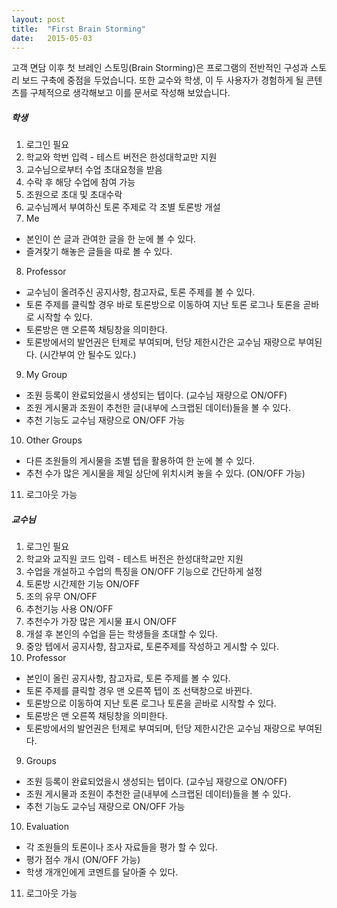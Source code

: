 ```yaml
---
layout: post
title:  "First Brain Storming"
date:   2015-05-03
---
```


<p class="intro"><span class="dropcap">고</span>객 면담 이후 첫 브레인 스토밍(Brain Storming)은 프로그램의 전반적인 구성과 
스토리 보드 구축에 중점을 두었습니다. 또한 교수와 학생, 이 두 사용자가 경험하게 될 콘텐츠를 구체적으로 생각해보고 이를 문서로
작성해 보았습니다.</p>

##### 학생
1. 로그인 필요
2. 학교와 학번 입력 - 테스트 버전은 한성대학교만 지원
3. 교수님으로부터 수업 초대요청을 받음
4. 수락 후 해당 수업에 참여 가능
5. 조원으로 초대 및 초대수락
6. 교수님께서 부여하신 토론 주제로 각 조별 토론방 개설
7. Me
 - 본인이 쓴 글과 관여한 글을 한 눈에 볼 수 있다.
 - 즐겨찾기 해놓은 글들을 따로 볼 수 있다.
8. Professor
 - 교수님이 올려주신 공지사항, 참고자료, 토론 주제를 볼 수 있다.
 - 토론 주제를 클릭할 경우 바로 토론방으로 이동하여 지난 토론 로그나 토론을 곧바로 시작할 수 있다.
 - 토론방은 맨 오른쪽 채팅창을 의미한다.
 - 토론방에서의 발언권은 턴제로 부여되며, 턴당 제한시간은 교수님 재량으로 부여된다. (시간부여 안 될수도 있다.)
9. My Group
 - 조원 등록이 완료되었을시 생성되는 텝이다. (교수님 재량으로 ON/OFF)
 - 조원 게시물과 조원이 추천한 글(내부에 스크랩된 데이터)들을 볼 수 있다.
 - 추천 기능도 교수님 재량으로 ON/OFF 가능
10. Other Groups
 - 다른 조원들의 게시물을 조별 텝을 활용하여 한 눈에 볼 수 있다.
 - 추천 수가 많은 게시물을 제일 상단에 위치시켜 놓을 수 있다. (ON/OFF 가능)
11. 로그아웃 가능

##### 교수님
1. 로그인 필요
2. 학교와 교직원 코드 입력 - 테스트 버전은 한성대학교만 지원
3. 수업을 개설하고 수업의 특징을 ON/OFF 기능으로 간단하게 설정
4. 토론방 시간제한 기능 ON/OFF
5. 조의 유무 ON/OFF
6. 추천기능 사용 ON/OFF
7. 추천수가 가장 많은 게시물 표시 ON/OFF
8. 개설 후 본인의 수업을 듣는 학생들을 초대할 수 있다.
9. 중앙 텝에서 공지사항, 참고자료, 토론주제를 작성하고 게시할 수 있다.
10. Professor
 - 본인이 올린 공지사항, 참고자료, 토론 주제를 볼 수 있다.
 - 토론 주제를 클릭할 경우 맨 오른쪽 텝이 조 선택창으로 바뀐다. 
 - 토론방으로 이동하여 지난 토론 로그나 토론을 곧바로 시작할 수 있다.
 - 토론방은 맨 오른쪽 채팅창을 의미한다.
 - 토론방에서의 발언권은 턴제로 부여되며, 턴당 제한시간은 교수님 재량으로 부여된다.
9. Groups
 - 조원 등록이 완료되었을시 생성되는 텝이다. (교수님 재량으로 ON/OFF)
 - 조원 게시물과 조원이 추천한 글(내부에 스크랩된 데이터)들을 볼 수 있다.
 - 추천 기능도 교수님 재량으로 ON/OFF 가능
10. Evaluation
 - 각 조원들의 토론이나 조사 자료들을 평가 할 수 있다.
 - 평가 점수 개시 (ON/OFF 가능)
 - 학생 개개인에게 코멘트를 달아줄 수 있다.
11. 로그아웃 가능

